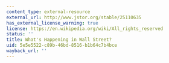 ```yaml
---
content_type: external-resource
external_url: http://www.jstor.org/stable/25110635
has_external_license_warning: true
license: https://en.wikipedia.org/wiki/All_rights_reserved
status: ''
title: What's Happening in Wall Street?
uid: 5e5e5522-c89b-46bd-8516-b1b64c7b4bce
wayback_url: ''
---
```

